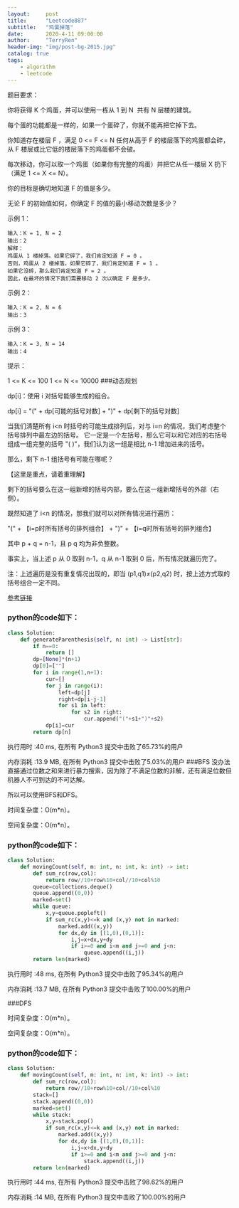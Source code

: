 ```yaml
---
layout:     post
title:      "Leetcode887"
subtitle:   "鸡蛋掉落"
date:       2020-4-11 09:00:00
author:     "TerryRen"
header-img: "img/post-bg-2015.jpg"
catalog: true
tags:
    - algorithm
    - leetcode
---
```

题目要求：

你将获得 K 个鸡蛋，并可以使用一栋从 1 到 N  共有 N 层楼的建筑。

每个蛋的功能都是一样的，如果一个蛋碎了，你就不能再把它掉下去。

你知道存在楼层 F ，满足 0 <= F <= N 任何从高于 F 的楼层落下的鸡蛋都会碎，从 F 楼层或比它低的楼层落下的鸡蛋都不会破。

每次移动，你可以取一个鸡蛋（如果你有完整的鸡蛋）并把它从任一楼层 X 扔下（满足 1 <= X <= N）。

你的目标是确切地知道 F 的值是多少。

无论 F 的初始值如何，你确定 F 的值的最小移动次数是多少？



示例 1：
```
输入：K = 1, N = 2
输出：2
解释：
鸡蛋从 1 楼掉落。如果它碎了，我们肯定知道 F = 0 。
否则，鸡蛋从 2 楼掉落。如果它碎了，我们肯定知道 F = 1 。
如果它没碎，那么我们肯定知道 F = 2 。
因此，在最坏的情况下我们需要移动 2 次以确定 F 是多少。

```
示例 2：
```
输入：K = 2, N = 6
输出：3
```
示例 3：
```
输入：K = 3, N = 14
输出：4
```
提示：

1 <= K <= 100
1 <= N <= 10000
###动态规划

dp[i]：使用 i 对括号能够生成的组合。

dp[i] = "(" + dp[可能的括号对数] + ")" + dp[剩下的括号对数]

当我们清楚所有 i<n 时括号的可能生成排列后，对与 i=n 的情况，我们考虑整个括号排列中最左边的括号。
它一定是一个左括号，那么它可以和它对应的右括号组成一组完整的括号 "( )"，我们认为这一组是相比 n-1 增加进来的括号。

那么，剩下 n-1 组括号有可能在哪呢？

【这里是重点，请着重理解】

剩下的括号要么在这一组新增的括号内部，要么在这一组新增括号的外部（右侧）。

既然知道了 i<n 的情况，那我们就可以对所有情况进行遍历：

"(" + 【i=p时所有括号的排列组合】 + ")" + 【i=q时所有括号的排列组合】

其中 p + q = n-1，且 p q 均为非负整数。

事实上，当上述 p 从 0 取到 n-1，q 从 n-1 取到 0 后，所有情况就遍历完了。

注：上述遍历是没有重复情况出现的，即当 (p1,q1)≠(p2,q2) 时，按上述方式取的括号组合一定不同。


[参考链接](https://leetcode-cn.com/problems/generate-parentheses/solution/zui-jian-dan-yi-dong-de-dong-tai-gui-hua-bu-lun-da/)





### python的code如下：


```python
class Solution:
    def generateParenthesis(self, n: int) -> List[str]:
        if n==0:
            return []
        dp=[None]*(n+1)
        dp[0]=[""]
        for i in range(1,n+1):
            cur=[]
            for j in range(i):
                left=dp[j]
                right=dp[i-j-1]
                for s1 in left:
                    for s2 in right:
                        cur.append("("+s1+")"+s2)
            dp[i]=cur
        return dp[n]
```
执行用时 :40 ms, 在所有 Python3 提交中击败了65.73%的用户

内存消耗 :13.9 MB, 在所有 Python3 提交中击败了5.03%的用户
###BFS
没办法直接通过位数之和来进行暴力搜索，因为除了不满足位数的非解，还有满足位数但机器人不可到达的不可达解。

所以可以使用BFS和DFS。


时间复杂度：O(m*n）。

空间复杂度：O(m*n）。




### python的code如下：


```python
class Solution:
    def movingCount(self, m: int, n: int, k: int) -> int:
        def sum_rc(row,col):     
            return row//10+row%10+col//10+col%10
        queue=collections.deque()
        queue.append((0,0))
        marked=set()
        while queue:
            x,y=queue.popleft()
            if sum_rc(x,y)<=k and (x,y) not in marked:
                marked.add((x,y))
                for dx,dy in [(1,0),(0,1)]:
                    i,j=x+dx,y+dy
                    if i>=0 and i<m and j>=0 and j<n:
                        queue.append((i,j))    
        return len(marked)
```
执行用时 :48 ms, 在所有 Python3 提交中击败了95.34%的用户

内存消耗 :13.7 MB, 在所有 Python3 提交中击败了100.00%的用户

###DFS


时间复杂度：O(m*n）。

空间复杂度：O(m*n）。
### python的code如下：


```python
class Solution:
    def movingCount(self, m: int, n: int, k: int) -> int:
        def sum_rc(row,col):     
            return row//10+row%10+col//10+col%10
        stack=[]
        stack.append((0,0))
        marked=set()
        while stack:
            x,y=stack.pop()
            if sum_rc(x,y)<=k and (x,y) not in marked:
                marked.add((x,y))
                for dx,dy in [(1,0),(0,1)]:
                    i,j=x+dx,y+dy
                    if i>=0 and i<m and j>=0 and j<n:
                        stack.append((i,j))    
        return len(marked)
```
执行用时 :44 ms, 在所有 Python3 提交中击败了98.62%的用户

内存消耗 :14 MB, 在所有 Python3 提交中击败了100.00%的用户